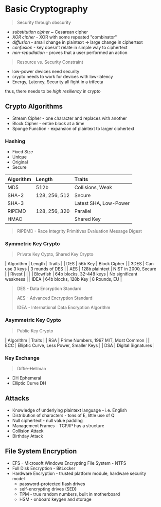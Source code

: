 Basic Cryptography
======================

> Security through obscurity

- _substitution cipher_ ~ Cesarean cipher
- _XOR cipher_ - XOR with some repeated "combinator"
- _diffusion_ - small change in plaintext → large change in ciphertext
- _confusion_ - key doesn't relate in simple way to ciphertext
- _non-repudiation_ - proves that a user performed an action

> Resource vs. Security Constraint

- low-power devices need security
- crypto needs to work for devices with low-latency
- Energy, Latency, Security all fight in a trifecta

thus, there needs to be _high resiliency_ in crypto

## Crypto Algorithms

- Stream Cipher - one character and replaces with another
- Block Cipher - entire block at a time
- Sponge Function - expansion of plaintext to larger ciphertext

### Hashing

- Fixed Size
- Unique
- Original
- Secure

| Algorithm   | Length        | Traits                |
| :---------- | :-------      | :-------              |
| MD5         | 512b          | Collisions, Weak      |
| SHA-2       | 128, 256, 512 | Secure                |
| SHA-3       |               | Latest SHA, Low-Power |
| RIPEMD      | 128, 256, 320 | Parallel              |
| HMAC        |               | Shared Key            |

> RIPEMD - Race Integrity Primitives Evaluation Message Digest

### Symmetric Key Crypto

> Private Key Cypto, Shared Key Crypto

| Algorithm | Length                  | Traits                  |
| DES       | 56b Key                 | Block Cipher            |
| 3DES      | Can use 3 keys          | 3 rounds of DES         |
| AES       | 128b plaintext          | NIST in 2000, Secure    |
| Rivest    |                         |                         |
| Blowfish  | 64b blocks, 32-448 keys | No significant weakness |
| IDEA      | 64b blocks, 128b Key    | 8 Rounds, EU            |

> DES - Data Encryption Standard
>
> AES - Advanced Encryption Standard
>
> IDEA - International Data Encryption Algorithm

### Asymmetric Key Cypto

> Public Key Crypto

| Algorithm | Traits                                   |
| RSA       | Prime Numbers, 1997 MIT, Most Common     |
| ECC       | Elliptic Curve, Less Power, Smaller Keys |
| DSA       | Digital Signatures                       |

### Key Exchange

> Diffie-Hellman

- DH Ephemeral
- Elliptic Curve DH

## Attacks

- Knowledge of underlying plaintext language - i.e. English
- Distribution of characters - tons of E, little use of Q
- Null ciphertext - null value padding
- Management Frames - TCP/IP has a structure
- Collision Attack
- Birthday Attack

## File System Encryption

- EFS - Microsoft Windows Encrypting File System - NTFS
- Full Disk Encryption - BitLocker
- Hardware Encryption - trusted platform module, hardware security model
  - password-protected flash drives
  - self-encrypting drives (SED)
  - TPM - true random numbers, built in motherboard
  - HSM - onboard keygen and storage
